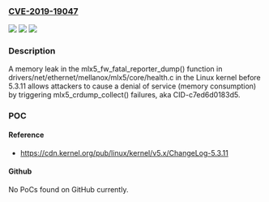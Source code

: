 ### [CVE-2019-19047](https://cve.mitre.org/cgi-bin/cvename.cgi?name=CVE-2019-19047)
![](https://img.shields.io/static/v1?label=Product&message=n%2Fa&color=blue)
![](https://img.shields.io/static/v1?label=Version&message=n%2Fa&color=blue)
![](https://img.shields.io/static/v1?label=Vulnerability&message=n%2Fa&color=brighgreen)

### Description

A memory leak in the mlx5_fw_fatal_reporter_dump() function in drivers/net/ethernet/mellanox/mlx5/core/health.c in the Linux kernel before 5.3.11 allows attackers to cause a denial of service (memory consumption) by triggering mlx5_crdump_collect() failures, aka CID-c7ed6d0183d5.

### POC

#### Reference
- https://cdn.kernel.org/pub/linux/kernel/v5.x/ChangeLog-5.3.11

#### Github
No PoCs found on GitHub currently.

